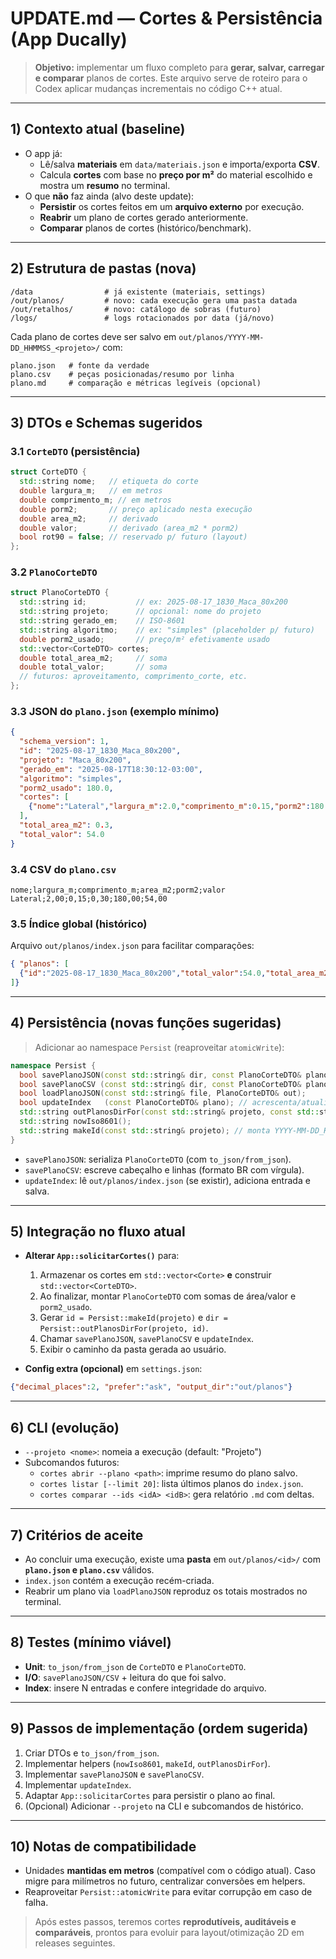 # UPDATE.md — Cortes & Persistência (App Ducally)

> **Objetivo:** implementar um fluxo completo para **gerar, salvar, carregar e comparar** planos de cortes. Este arquivo serve de roteiro para o Codex aplicar mudanças incrementais no código C++ atual.

---

## 1) Contexto atual (baseline)
- O app já:
  - Lê/salva **materiais** em `data/materiais.json` e importa/exporta **CSV**.
  - Calcula **cortes** com base no **preço por m²** do material escolhido e mostra um **resumo** no terminal.
- O que **não** faz ainda (alvo deste update):
  - **Persistir** os cortes feitos em um **arquivo externo** por execução.
  - **Reabrir** um plano de cortes gerado anteriormente.
  - **Comparar** planos de cortes (histórico/benchmark).

---

## 2) Estrutura de pastas (nova)
```
/data                # já existente (materiais, settings)
/out/planos/         # novo: cada execução gera uma pasta datada
/out/retalhos/       # novo: catálogo de sobras (futuro)
/logs/               # logs rotacionados por data (já/novo)
```

Cada plano de cortes deve ser salvo em `out/planos/YYYY-MM-DD_HHMMSS_<projeto>/` com:
```
plano.json   # fonte da verdade
plano.csv    # peças posicionadas/resumo por linha
plano.md     # comparação e métricas legíveis (opcional)
```

---

## 3) DTOs e Schemas sugeridos
### 3.1 `CorteDTO` (persistência)
```cpp
struct CorteDTO {
  std::string nome;   // etiqueta do corte
  double largura_m;   // em metros
  double comprimento_m; // em metros
  double porm2;       // preço aplicado nesta execução
  double area_m2;     // derivado
  double valor;       // derivado (area_m2 * porm2)
  bool rot90 = false; // reservado p/ futuro (layout)
};
```

### 3.2 `PlanoCorteDTO`
```cpp
struct PlanoCorteDTO {
  std::string id;           // ex: 2025-08-17_1830_Maca_80x200
  std::string projeto;      // opcional: nome do projeto
  std::string gerado_em;    // ISO-8601
  std::string algoritmo;    // ex: "simples" (placeholder p/ futuro)
  double porm2_usado;       // preço/m² efetivamente usado
  std::vector<CorteDTO> cortes;
  double total_area_m2;     // soma
  double total_valor;       // soma
  // futuros: aproveitamento, comprimento_corte, etc.
};
```

### 3.3 JSON do `plano.json` (exemplo mínimo)
```json
{
  "schema_version": 1,
  "id": "2025-08-17_1830_Maca_80x200",
  "projeto": "Maca_80x200",
  "gerado_em": "2025-08-17T18:30:12-03:00",
  "algoritmo": "simples",
  "porm2_usado": 180.0,
  "cortes": [
    {"nome":"Lateral","largura_m":2.0,"comprimento_m":0.15,"porm2":180.0,"area_m2":0.3,"valor":54.0}
  ],
  "total_area_m2": 0.3,
  "total_valor": 54.0
}
```

### 3.4 CSV do `plano.csv`
```
nome;largura_m;comprimento_m;area_m2;porm2;valor
Lateral;2,00;0,15;0,30;180,00;54,00
```

### 3.5 Índice global (histórico)
Arquivo `out/planos/index.json` para facilitar comparações:
```json
{ "planos": [
  {"id":"2025-08-17_1830_Maca_80x200","total_valor":54.0,"total_area_m2":0.3,"porm2":180.0}
]}
```

---

## 4) Persistência (novas funções sugeridas)
> Adicionar ao namespace `Persist` (reaproveitar `atomicWrite`):

```cpp
namespace Persist {
  bool savePlanoJSON(const std::string& dir, const PlanoCorteDTO& plano);
  bool savePlanoCSV (const std::string& dir, const PlanoCorteDTO& plano);
  bool loadPlanoJSON(const std::string& file, PlanoCorteDTO& out);
  bool updateIndex   (const PlanoCorteDTO& plano); // acrescenta/atualiza em out/planos/index.json
  std::string outPlanosDirFor(const std::string& projeto, const std::string& idTimestamp);
  std::string nowIso8601();
  std::string makeId(const std::string& projeto); // monta YYYY-MM-DD_HHMMSS_<projeto>
}
```

- `savePlanoJSON`: serializa `PlanoCorteDTO` (com `to_json/from_json`).
- `savePlanoCSV`: escreve cabeçalho e linhas (formato BR com vírgula).
- `updateIndex`: lê `out/planos/index.json` (se existir), adiciona entrada e salva.

---

## 5) Integração no fluxo atual
- **Alterar `App::solicitarCortes()`** para:
  1) Armazenar os cortes em `std::vector<Corte>` **e** construir `std::vector<CorteDTO>`.
  2) Ao finalizar, montar `PlanoCorteDTO` com somas de área/valor e `porm2_usado`.
  3) Gerar `id = Persist::makeId(projeto)` e `dir = Persist::outPlanosDirFor(projeto, id)`.
  4) Chamar `savePlanoJSON`, `savePlanoCSV` e `updateIndex`.
  5) Exibir o caminho da pasta gerada ao usuário.

- **Config extra (opcional)** em `settings.json`:
```json
{"decimal_places":2, "prefer":"ask", "output_dir":"out/planos"}
```

---

## 6) CLI (evolução)
- `--projeto <nome>`: nomeia a execução (default: "Projeto")
- Subcomandos futuros:
  - `cortes abrir --plano <path>`: imprime resumo do plano salvo.
  - `cortes listar [--limit 20]`: lista últimos planos do `index.json`.
  - `cortes comparar --ids <idA> <idB>`: gera relatório `.md` com deltas.

---

## 7) Critérios de aceite
- Ao concluir uma execução, existe uma **pasta** em `out/planos/<id>/` com **`plano.json` e `plano.csv`** válidos.
- `index.json` contém a execução recém-criada.
- Reabrir um plano via `loadPlanoJSON` reproduz os totais mostrados no terminal.

---

## 8) Testes (mínimo viável)
- **Unit**: `to_json/from_json` de `CorteDTO` e `PlanoCorteDTO`.
- **I/O**: `savePlanoJSON/CSV` + leitura do que foi salvo.
- **Index**: insere N entradas e confere integridade do arquivo.

---

## 9) Passos de implementação (ordem sugerida)
1. Criar DTOs e `to_json/from_json`.
2. Implementar helpers (`nowIso8601`, `makeId`, `outPlanosDirFor`).
3. Implementar `savePlanoJSON` e `savePlanoCSV`.
4. Implementar `updateIndex`.
5. Adaptar `App::solicitarCortes` para persistir o plano ao final.
6. (Opcional) Adicionar `--projeto` na CLI e subcomandos de histórico.

---

## 10) Notas de compatibilidade
- Unidades **mantidas em metros** (compatível com o código atual). Caso migre para milímetros no futuro, centralizar conversões em helpers.
- Reaproveitar `Persist::atomicWrite` para evitar corrupção em caso de falha.

> Após estes passos, teremos cortes **reprodutíveis, auditáveis e comparáveis**, prontos para evoluir para layout/otimização 2D em releases seguintes.

